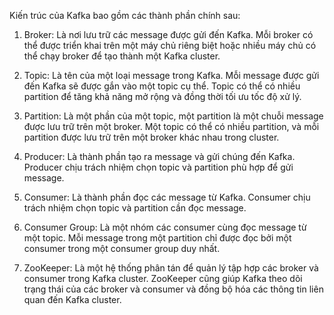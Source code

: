 Kiến trúc của Kafka bao gồm các thành phần chính sau:

1. Broker: Là nơi lưu trữ các message được gửi đến Kafka. Mỗi broker có thể được triển khai trên một máy chủ riêng biệt hoặc nhiều máy chủ có thể chạy broker để tạo thành một Kafka cluster.

2. Topic: Là tên của một loại message trong Kafka. Mỗi message được gửi đến Kafka sẽ được gắn vào một topic cụ thể. Topic có thể có nhiều partition để tăng khả năng mở rộng và đồng thời tối ưu tốc độ xử lý.

3. Partition: Là một phần của một topic, một partition là một chuỗi message được lưu trữ trên một broker. Một topic có thể có nhiều partition, và mỗi partition được lưu trữ trên một broker khác nhau trong cluster.

4. Producer: Là thành phần tạo ra message và gửi chúng đến Kafka. Producer chịu trách nhiệm chọn topic và partition phù hợp để gửi message.

5. Consumer: Là thành phần đọc các message từ Kafka. Consumer chịu trách nhiệm chọn topic và partition cần đọc message.

6. Consumer Group: Là một nhóm các consumer cùng đọc message từ một topic. Mỗi message trong một partition chỉ được đọc bởi một consumer trong một consumer group duy nhất.

7. ZooKeeper: Là một hệ thống phân tán để quản lý tập hợp các broker và consumer trong Kafka cluster. ZooKeeper cũng giúp Kafka theo dõi trạng thái của các broker và consumer và đồng bộ hóa các thông tin liên quan đến Kafka cluster.